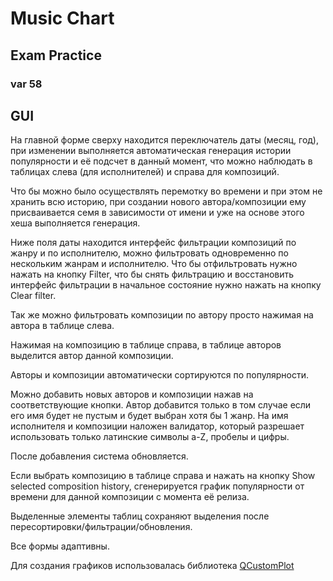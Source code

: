 ﻿# Music Chart
## Exam Practice
### var 58

## GUI

На главной форме сверху находится переключатель даты (месяц, год), при изменении выполняется автоматическая генерация истории популярности и её подсчет в данный момент, что можно наблюдать в таблицах слева (для исполнителей) и справа для композиций.

Что бы можно было осуществлять перемотку во времени и при этом не хранить всю историю, при создании нового автора/композиции ему присваивается семя в зависимости от имени и уже на основе этого хеша выполняется генерация.

Ниже поля даты находится интерфейс фильтрации композиций по жанру и по исполнителю, можно фильтровать одновременно по нескольким жанрам и исполнителю. Что бы отфильтровать нужно нажать на кнопку Filter, что бы снять фильтрацию и восстановить интерфейс фильтрации в начальное состояние нужно нажать на кнопку Clear filter.

Так же можно фильтровать композиции по автору просто нажимая на автора в таблице слева.

Нажимая на композицию в таблице справа, в таблице авторов выделится автор данной композиции.

Авторы и композиции автоматически сортируются по популярности.

Можно добавить новых авторов и композиции нажав на соответствующие кнопки. Автор добавится только в том случае если его имя будет не пустым и будет выбран хотя бы 1 жанр. На имя исполнителя и композиции наложен валидатор, который разрешает использовать только латинские символы a-Z, пробелы и цифры.

После добавления система обновляется.

Если выбрать композицию в таблице справа и нажать на кнопку Show selected composition history, сгенерируется график популярности от времени для данной композиции с момента её релиза.

Выделенные элементы таблиц сохраняют выделения после пересортировки/фильтрации/обновления.

Все формы адаптивны.

Для создания графиков использовалась библиотека <a href="https://www.qcustomplot.com">QCustomPlot</a>


